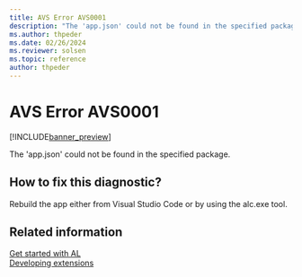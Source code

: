 ```yaml
---
title: AVS Error AVS0001
description: "The 'app.json' could not be found in the specified package."
ms.author: thpeder
ms.date: 02/26/2024
ms.reviewer: solsen
ms.topic: reference
author: thpeder
---
```


# AVS Error AVS0001

[!INCLUDE[banner_preview](../includes/banner_preview.md)]

The 'app.json' could not be found in the specified package.

## How to fix this diagnostic?

Rebuild the app either from Visual Studio Code or by using the alc.exe tool.

## Related information

[Get started with AL](../devenv-get-started.md)  
[Developing extensions](../devenv-dev-overview.md)  
